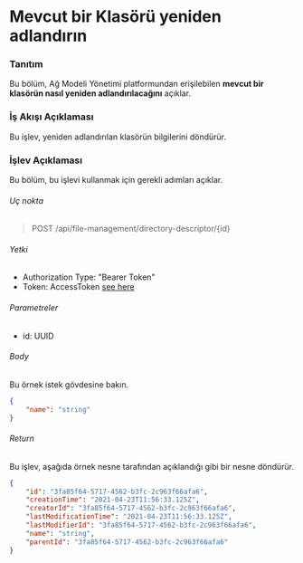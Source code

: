 # Mevcut bir Klasörü yeniden adlandırın

### Tanıtım
Bu bölüm, Ağ Modeli Yönetimi platformundan erişilebilen **mevcut bir klasörün nasıl yeniden adlandırılacağını** açıklar.

### İş Akışı Açıklaması
Bu işlev, yeniden adlandırılan klasörün bilgilerini döndürür.


### İşlev Açıklaması
Bu bölüm, bu işlevi kullanmak için gerekli adımları açıklar.


###### Uç nokta
> POST /api/file-management/directory-descriptor/{id}

###### Yetki
- Authorization Type: "Bearer Token"
- Token: AccessToken [see here](../IdentityManagement/Authorization.md)

###### Parametreler
- id: UUID

###### Body
Bu örnek istek gövdesine bakın.
````JSON
{
    "name": "string"
}
````

###### Return
Bu işlev, aşağıda örnek nesne tarafından açıklandığı gibi bir nesne döndürür.
````JSON
{
    "id": "3fa85f64-5717-4562-b3fc-2c963f66afa6",
    "creationTime": "2021-04-23T11:56:33.125Z",
    "creatorId": "3fa85f64-5717-4562-b3fc-2c963f66afa6",
    "lastModificationTime": "2021-04-23T11:56:33.125Z",
    "lastModifierId": "3fa85f64-5717-4562-b3fc-2c963f66afa6",
    "name": "string",
    "parentId": "3fa85f64-5717-4562-b3fc-2c963f66afa6"
}
````